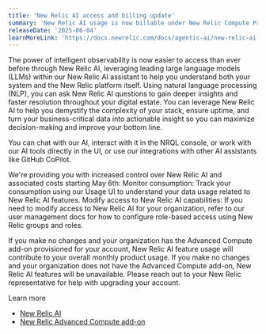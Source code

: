 ```yaml
---
title: 'New Relic AI access and billing update'
summary: 'New Relic AI usage is now billable under New Relic Compute Pricing plans.'
releaseDate: '2025-06-04'
learnMoreLink: 'https://docs.newrelic.com/docs/agentic-ai/new-relic-ai'
---
```


The power of intelligent observability is now easier to access than ever before through New Relic AI, leveraging leading large language models (LLMs) within our New Relic AI assistant to help you understand both your system and the New Relic platform itself. Using natural language processing (NLP), you can ask New Relic AI questions to gain deeper insights and faster resolution throughout your digital estate. You can leverage New Relic AI to help you demystify the complexity of your stack, ensure uptime, and turn your business-critical data into actionable insight so you can maximize decision-making and improve your bottom line.

You can chat with our AI, interact with it in the NRQL console, or work with our AI tools directly in the UI, or use our integrations with other AI assistants like GitHub CoPilot.

We're providing you with increased control over New Relic AI and associated costs starting May 6th: Monitor consumption: Track your consumption using our Usage UI to understand your data usage related to New Relic AI features. Modify access to New Relic AI capabilities: If you need to modify access to New Relic AI for your organization, refer to our user management docs for how to configure role-based access using New Relic groups and roles.

If you make no changes and your organization has the Advanced Compute add-on provisioned for your account, New Relic AI feature usage will contribute to your overall monthly product usage. If you make no changes and your organization does not have the Advanced Compute add-on, New Relic AI features will be unavailable. Please reach out to your New Relic representative for help with upgrading your account.

Learn more
- [New Relic AI](/docs/agentic-ai/new-relic-ai/)
- [New Relic Advanced Compute add-on](/docs/accounts/accounts-billing/new-relic-one-pricing-billing/add-on-billing/)